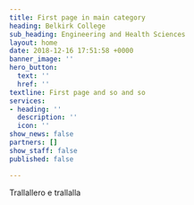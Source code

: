 ```yaml
---
title: First page in main category
heading: Belkirk College
sub_heading: Engineering and Health Sciences
layout: home
date: 2018-12-16 17:51:58 +0000
banner_image: ''
hero_button:
  text: ''
  href: ''
textline: First page and so and so
services:
- heading: ''
  description: ''
  icon: ''
show_news: false
partners: []
show_staff: false
published: false

---
```

Trallallero e trallalla
